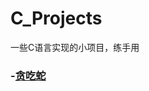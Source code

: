 # C_Projects
一些C语言实现的小项目，练手用
### -[贪吃蛇](https://github.com/Thirup2/C_Projects/tree/main/%E8%B4%AA%E5%90%83%E8%9B%87)
